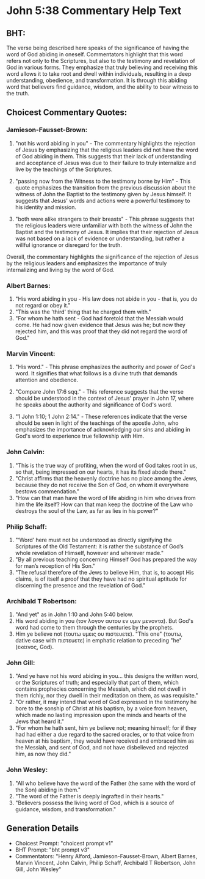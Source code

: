 # John 5:38 Commentary Help Text

## BHT:
The verse being described here speaks of the significance of having the word of God abiding in oneself. Commentators highlight that this word refers not only to the Scriptures, but also to the testimony and revelation of God in various forms. They emphasize that truly believing and receiving this word allows it to take root and dwell within individuals, resulting in a deep understanding, obedience, and transformation. It is through this abiding word that believers find guidance, wisdom, and the ability to bear witness to the truth.

## Choicest Commentary Quotes:
### Jamieson-Fausset-Brown:
1. "not his word abiding in you" - The commentary highlights the rejection of Jesus by emphasizing that the religious leaders did not have the word of God abiding in them. This suggests that their lack of understanding and acceptance of Jesus was due to their failure to truly internalize and live by the teachings of the Scriptures.

2. "passing now from the Witness to the testimony borne by Him" - This quote emphasizes the transition from the previous discussion about the witness of John the Baptist to the testimony given by Jesus himself. It suggests that Jesus' words and actions were a powerful testimony to his identity and mission.

3. "both were alike strangers to their breasts" - This phrase suggests that the religious leaders were unfamiliar with both the witness of John the Baptist and the testimony of Jesus. It implies that their rejection of Jesus was not based on a lack of evidence or understanding, but rather a willful ignorance or disregard for the truth.

Overall, the commentary highlights the significance of the rejection of Jesus by the religious leaders and emphasizes the importance of truly internalizing and living by the word of God.

### Albert Barnes:
1. "His word abiding in you - His law does not abide in you - that is, you do not regard or obey it."
2. "This was the 'third' thing that he charged them with."
3. "For whom he hath sent - God had foretold that the Messiah would come. He had now given evidence that Jesus was he; but now they rejected him, and this was proof that they did not regard the word of God."

### Marvin Vincent:
1. "His word." - This phrase emphasizes the authority and power of God's word. It signifies that what follows is a divine truth that demands attention and obedience.

2. "Compare John 17:6 sqq." - This reference suggests that the verse should be understood in the context of Jesus' prayer in John 17, where he speaks about the authority and significance of God's word.

3. "1 John 1:10; 1 John 2:14." - These references indicate that the verse should be seen in light of the teachings of the apostle John, who emphasizes the importance of acknowledging our sins and abiding in God's word to experience true fellowship with Him.

### John Calvin:
1. "This is the true way of profiting, when the word of God takes root in us, so that, being impressed on our hearts, it has its fixed abode there."
2. "Christ affirms that the heavenly doctrine has no place among the Jews, because they do not receive the Son of God, on whom it everywhere bestows commendation."
3. "How can that man have the word of life abiding in him who drives from him the life itself? How can that man keep the doctrine of the Law who destroys the soul of the Law, as far as lies in his power?"

### Philip Schaff:
1. "‘Word’ here must not be understood as directly signifying the Scriptures of the Old Testament: it is rather the substance of God’s whole revelation of Himself, however and wherever made."
2. "By all previous teaching concerning Himself God has prepared the way for man’s reception of His Son."
3. "The refusal therefore of the Jews to believe Him, that is, to accept His claims, is of itself a proof that they have had no spiritual aptitude for discerning the presence and the revelation of God."

### Archibald T Robertson:
1. "And yet" as in John 1:10 and John 5:40 below.
2. His word abiding in you (τον λογον αυτου εν υμιν μενοντα). But God's word had come to them through the centuries by the prophets.
3. Him ye believe not (τουτω υμεις ου πιστευετε). "This one" (τουτω, dative case with πιστευετε) in emphatic relation to preceding "he" (εκεινος, God).

### John Gill:
1. "And ye have not his word abiding in you... this designs the written word, or the Scriptures of truth; and especially that part of them, which contains prophecies concerning the Messiah, which did not dwell in them richly, nor they dwell in their meditation on them, as was requisite."
2. "Or rather, it may intend that word of God expressed in the testimony he bore to the sonship of Christ at his baptism, by a voice from heaven, which made no lasting impression upon the minds and hearts of the Jews that heard it."
3. "For whom he hath sent, him ye believe not; meaning himself; for if they had had either a due regard to the sacred oracles, or to that voice from heaven at his baptism, they would have received and embraced him as the Messiah, and sent of God, and not have disbelieved and rejected him, as now they did."

### John Wesley:
1. "All who believe have the word of the Father (the same with the word of the Son) abiding in them." 
2. "The word of the Father is deeply ingrafted in their hearts." 
3. "Believers possess the living word of God, which is a source of guidance, wisdom, and transformation."


## Generation Details
- Choicest Prompt: "choicest prompt v1"
- BHT Prompt: "bht prompt v3"
- Commentators: "Henry Alford, Jamieson-Fausset-Brown, Albert Barnes, Marvin Vincent, John Calvin, Philip Schaff, Archibald T Robertson, John Gill, John Wesley"
